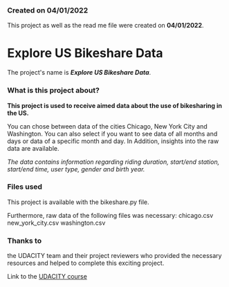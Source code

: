 ### Created on 04/01/2022
This project as well as the read me file were created on **04/01/2022**.

# Explore US Bikeshare Data
The project's name is ***Explore US Bikeshare Data***.

### What is this project about?
**This project is used to receive aimed data about the use of bikesharing in the US.**

You can chose between data of the cities Chicago, New York City and Washington.
You can also select if you want to see data of all months and days or data of a specific month and day.
In Addition, insights into the raw data are available.

*The data contains information regarding riding duration, start/end station,
start/end time, user type, gender and birth year.*


### Files used
This project is available with the bikeshare.py file.

Furthermore, raw data of the following files was necessary:
chicago.csv
new_york_city.csv
washington.csv

### Thanks to
the UDACITY team and their project reviewers who provided the necessary resources and
helped to complete this exciting project.

Link to the [UDACITY course](https://www.udacity.com/course/programming-for-data-science-nanodegree--nd104)
